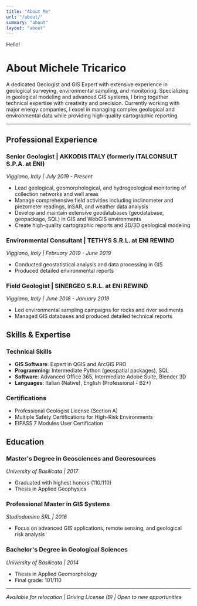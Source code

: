 ```yaml
---
title: "About Me"
url: "/about/"
summary: "about"
layout: "about"
---
```


Hello! 

# About Michele Tricarico

A dedicated Geologist and GIS Expert with extensive experience in geological surveying, environmental sampling, and monitoring. Specializing in geological modeling and advanced GIS systems, I bring together technical expertise with creativity and precision. Currently working with major energy companies, I excel in managing complex geological and environmental data while providing high-quality cartographic reporting.

---

## Professional Experience

### Senior Geologist | AKKODIS ITALY (formerly ITALCONSULT S.P.A. at ENI)
*Viggiano, Italy | July 2019 - Present*
- Lead geological, geomorphological, and hydrogeological monitoring of collection networks and well areas
- Manage comprehensive field activities including inclinometer and piezometer readings, InSAR, and weather data analysis
- Develop and maintain extensive geodatabases (geodatabase, geopackage, SQL) in GIS and WebGIS environments
- Create high-quality cartographic reports and 2D/3D geological modeling

### Environmental Consultant | TETHYS S.R.L. at ENI REWIND
*Viggiano, Italy | February 2019 - June 2019*
- Conducted geostatistical analysis and data processing in GIS
- Produced detailed environmental reports

### Field Geologist | SINERGEO S.R.L. at ENI REWIND
*Viggiano, Italy | June 2018 - January 2019*
- Led environmental sampling campaigns for rocks and river sediments
- Managed GIS databases and produced detailed technical reports

## Skills & Expertise

### Technical Skills
- **GIS Software**: Expert in QGIS and ArcGIS PRO
- **Programming**: Intermediate Python (geospatial packages), SQL
- **Software**: Advanced Office 365, Intermediate Adobe Suite, Blender 3D
- **Languages**: Italian (Native), English (Professional - B2+)

### Certifications
- Professional Geologist License (Section A)
- Multiple Safety Certifications for High-Risk Environments
- EIPASS 7 Modules User Certification

## Education

### Master's Degree in Geosciences and Georesources
*University of Basilicata | 2017*
- Graduated with highest honors (110/110)
- Thesis in Applied Geophysics

### Professional Master in GIS Systems
*Studiodomino SRL | 2016*
- Focus on advanced GIS applications, remote sensing, and geological risk analysis

### Bachelor's Degree in Geological Sciences
*University of Basilicata | 2014*
- Thesis in Applied Geomorphology
- Final grade: 101/110

---

*Available for relocation | Driving License (B) | Open to new opportunities*